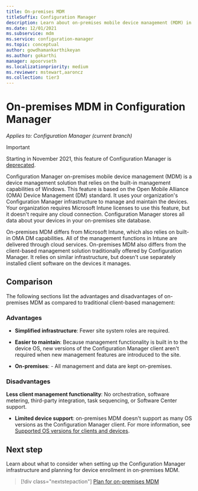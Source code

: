 ```yaml
---
title: On-premises MDM
titleSuffix: Configuration Manager
description: Learn about on-premises mobile device management (MDM) in Configuration Manager
ms.date: 12/01/2021
ms.subservice: mdm
ms.service: configuration-manager
ms.topic: conceptual
author: gowdhamankarthikeyan
ms.author: gokarthi
manager: apoorvseth
ms.localizationpriority: medium
ms.reviewer: mstewart,aaroncz 
ms.collection: tier3
---
```


# On-premises MDM in Configuration Manager

*Applies to: Configuration Manager (current branch)*

> [!IMPORTANT]
> Starting in November 2021, this feature of Configuration Manager is [deprecated](../../core/plan-design/changes/deprecated/removed-and-deprecated-cmfeatures.md).<!-- 12454901 -->

Configuration Manager on-premises mobile device management (MDM) is a device management solution that relies on the built-in management capabilities of Windows. This feature is based on the Open Mobile Alliance (OMA) Device Management (DM) standard. It uses your organization's Configuration Manager infrastructure to manage and maintain the devices. Your organization requires Microsoft Intune licenses to use this feature, but it doesn't require any cloud connection. Configuration Manager stores all data about your devices in your on-premises site database.

On-premises MDM differs from Microsoft Intune, which also relies on built-in OMA DM capabilities. All of the management functions in Intune are delivered through cloud services. On-premises MDM also differs from the client-based management solution traditionally offered by Configuration Manager. It relies on similar infrastructure, but doesn't use separately installed client software on the devices it manages.  

## Comparison

The following sections list the advantages and disadvantages of on-premises MDM as compared to traditional client-based management:  

### Advantages

- **Simplified infrastructure**: Fewer site system roles are required.

- **Easier to maintain**: Because management functionality is built in to the device OS, new versions of the Configuration Manager client aren't required when new management features are introduced to the site.

- **On-premises**: - All management and data are kept on-premises.

### Disadvantages

**Less client management functionality**: No orchestration, software metering, third-party integration, task sequencing, or Software Center support.

- **Limited device support**: on-premises MDM doesn't support as many OS versions as the Configuration Manager client. For more information, see [Supported OS versions for clients and devices](../../core/plan-design/configs/supported-operating-systems-for-clients-and-devices.md#bkmk_OnpremOS).

## Next step

Learn about what to consider when setting up the Configuration Manager infrastructure and planning for device enrollment in on-premises MDM.

> [!div class="nextstepaction"]
> [Plan for on-premises MDM](../plan-design/plan-on-premises-mdm.md)  
